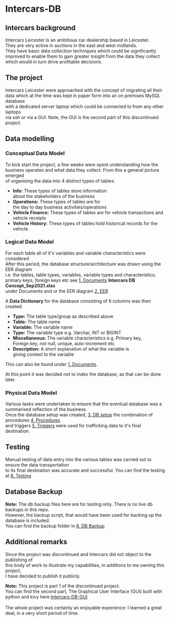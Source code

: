 <h1>Intercars-DB</h1>

<h2>Intercars background</h2>

<p>
Intercars Leicester is an ambitious car dealership based in Leicester.<br>
They are very active in auctions in the east and west midlands.<br>
They have basic data collection techniques which could be significantly<br>
improved to enable them to gain greater insight from the data they collect<br>
which would in turn drive profitable decisions.
</p>

<h2>The project</h2>

<p>
Intercars Leicester were approached with the concept of migrating all their<br>
data which at the time was kept in paper form into an on premises MySQL database<br>
with a dedicated server laptop which could be connected to from any other laptops<br>
via ssh or via a GUI. Note, the GUI is the second part of this discontinued project.
</p>

<h2>Data modelling</h2>

<h3>Conceptual Data Model</h3>
<p>
To kick start the project, a few weeks were spent understanding how the<br>
business operates and what data they collect. From this a general picture emerged<br>
of organising the data into 4 distinct types of tables: <br>

<ul>
<li> <b>Info:</b> These types of tables store information<br>about the stakeholders of the business</li>
<li> <b>Operations:</b> These types of tables are for<br>the day to day business activities/operations</li>
<li> <b>Vehicle Finance:</b> These types of tables are for vehicle transactions and vehicle receipts</li>
<li> <b>Vehicle History:</b> These types of tables hold historical records for the vehicle.</li>
</ul>

</p>

<h3>Logical Data Model</h3>

<p>
For each table all of it's variables and variable characteristics were considered<br>
After this period, the database structure/architecture was drawn using the EER diagram<br>
i.e. the tables, table types, variables, variable types and characteristics;<br>
primary keys, foreign keys etc see <a href="https://github.com/ManunEbo/Intercars-DB/tree/master/1.%20Documents">1. Documents</a> <b>Intercars DB Concept_Sep2021.xlsx</b><br>
under Documents and or the EER diagram  <a href="https://github.com/ManunEbo/Intercars-DB/tree/master/2.%20EER">2. EER</a>

A <strong>Data Dictionary</strong> for the database consisting of 6 columns was then created:<br>

<ul>

<li> <strong>Type:</strong> The table type/group as described above</li>
<li> <strong>Table:</strong> The table name</li>
<li> <strong>Variable:</strong> The variable name</li>
<li> <strong>Type:</strong> The variable type e.g. Varchar, INT or BIGINT</li>
<li> <strong>Miscellaneous:</strong> The variable characteristics e.g. Primary key,<br>Foreign key, not null, unique, auto-increment etc</li>
<li> <strong>Description:</strong> A short explanation of what the variable is<br>giving context to the variable</li>

</ul>

This can also be found under <a href="https://github.com/ManunEbo/Intercars-DB/tree/master/1.%20Documents">1. Documents</a>.<br>

At this point it was decided not to index the database, as that can be done later.

</p>

<h3>Physical Data Model</h3>

<p>
Various tasks were undertaken to ensure that the eventual database was a summarised reflection of the business.<br>
Once the database setup was created, <a href="https://github.com/ManunEbo/Intercars-DB/tree/master/3. DB setup">3. DB setup</a>
the combination of procedures <a href="https://github.com/ManunEbo/Intercars-DB/tree/master/4.%20Procedures">4. Procedures</a><br>
 and triggers <a href="https://github.com/ManunEbo/Intercars-DB/tree/master/5.%20Triggers">5. Triggers</a>
were used for trafficking data to it's final destination.
</p>


<h2>Testing</h2>

<p>
Manual testing of data entry into the various tables was carried out to ensure the data transportation<br>
to its final destination was accurate and successful. You can find the testing at <a href="https://github.com/ManunEbo/Intercars-DB/tree/master/6.%20Testing">6. Testing</a>
</p>

<h2>Database Backup</h2>

<p>
<b>Note:</b> The db backup files here are for testing only. There is no live db backups in this repo.<br>
However, the backup script, that would have been used for backing up the database is included.<br>
You can find the backup folder in <a href="https://github.com/ManunEbo/Intercars-DB/tree/master/8.%20DB%20Backup">8. DB Backup</a>
</p>

<h2>Additional remarks</h2>
<p>
Since the project was discontinued and Intercars did not object to the publishing of<br>
this body of work to illustrate my capabilities, in additions to me owning this project,<br>
I have decided to publish it publicly.

<b>Note:</b> This project is part 1 of the discontinued project.<br>
You can find the second part, The Graphical User Interface (GUI) built with python and kivy here <a href="https://github.com/ManunEbo/Intercars-DB-GUI">Intercars-DB-GUI</a>
<br><br>
The whole project was certainly an enjoyable experience: I learned a great deal, in a very short period of time.

</p>

